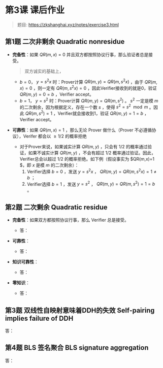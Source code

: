 # 第3课 课后作业

> 题目: https://zkshanghai.xyz/notes/exercise3.html

## 第1题 二次非剩余 Quadratic nonresidue

- **完备性**：如果 $QR(m, x)=0$ 并且双方都按照协议行事，那么验证者总是接受。

   > 双方诚实的基础上，

  - $b=0$， $y=s^2x$ 时：Prover计算 $QR(m,y)=QR(m,s^2x)$ ，由于 $QR(m,x)=0$ ，则一定有 $QR(m,s^2x)=0$ ，因此Verifier接收到的就是0，验证 $QR(m,y)=0=b$ ，Verifier accept。
  - $b=1$， $y = s^2$ 时：Prover计算 $QR(m,y)=QR(m,s^2)$ 。 $s^2$ 一定是模 $m$ 的二次剩余，因为根据定义，存在一个数 $s$ ，使得 $s^2 = s^2 \mod m$ 。因此 $QR(m,s^2)=1$ ，Verifier就会接收到1，验证 $QR(m,y)=1=b$ ，Verifier accept。

- **可靠性**：如果 $QR(m, x)=1$ ，那么无论 Prover 做什么（Prover 不必遵循协议），Verifer 都会以 $\geq 1 / 2$ 的概率拒绝

  - 对于Prover来说，如果诚实计算 $QR(m,y)$ ，只会有 $1/2$ 的概率通过验证，如果不诚实计算 $QR(m,y)$ ，不会有超过 $1/2$ 概率通过验证。因此，Verifier总会以超过 $1/2$ 的概率拒绝。如下例（假设事实为 $QR(m,x)=1 $，即 $x$ 是模 $m$ 的二次剩余）：
    1. Verifier选择 $b=0$ ，发送 $y = s^2x$ ， $QR(m,y)=QR(m,s^2x)=1 \neq b$ ；
    2. Verifier选择 $b=1$ ，发送 $y=s^2$ ， $QR(m,y)=QR(m,s^2)=1=b$ 。

## 第2题 二次剩余 Quadratic residue

- **完备性**：如果双方都按照协议行事，那么 Verifier 总是接受。
  
  - 答：

- **可靠性**：

  - 答：

- **知识可靠性**：

  - 答：

- **零知识**：

  - 答：

## 第3题 双线性自映射意味着DDH的失效 Self-pairing implies failure of DDH

答：

## 第4题 BLS 签名聚合 BLS signature aggregation

答：

